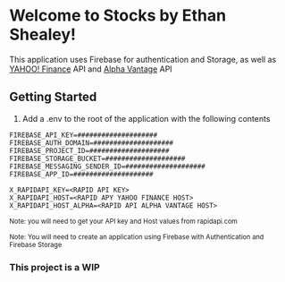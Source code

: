 # Welcome to Stocks by Ethan Shealey!

This application uses Firebase for authentication and Storage, as well as [YAHOO! Finance](https://rapidapi.com/sparior/api/yahoo-finance15) API and [Alpha Vantage](https://rapidapi.com/alphavantage/api/alpha-vantage) API

## Getting Started

1) Add a .env to the root of the application with the following contents

```
FIREBASE_API_KEY=####################
FIREBASE_AUTH_DOMAIN=####################
FIREBASE_PROJECT_ID=####################
FIREBASE_STORAGE_BUCKET=####################
FIREBASE_MESSAGING_SENDER_ID=####################
FIREBASE_APP_ID=####################

X_RAPIDAPI_KEY=<RAPID API KEY>
X_RAPIDAPI_HOST=<RAPID APY YAHOO FINANCE HOST>
X_RAPIDAPI_HOST_ALPHA=<RAPID API ALPHA VANTAGE HOST>
```
<sup>Note: you will need to get your API key and Host values from rapidapi.com</sup>

<sup>Note: You will need to create an application using Firebase with Authentication and Firebase Storage</sup>

### This project is a WIP
